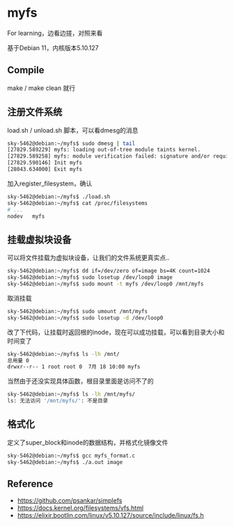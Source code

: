 # myfs

For learning，边看边搓，对照来看

基于Debian 11，内核版本5.10.127

## Compile

make / make clean 就行

## 注册文件系统

load.sh / unload.sh 脚本，可以看dmesg的消息

```bash
sky-5462@debian:~/myfs$ sudo dmesg | tail
[27829.589229] myfs: loading out-of-tree module taints kernel.
[27829.589258] myfs: module verification failed: signature and/or required key missing - tainting kernel
[27829.590146] Init myfs
[28043.634000] Exit myfs
```

加入register_filesystem，确认

```bash
sky-5462@debian:~/myfs$ ./load.sh
sky-5462@debian:~/myfs$ cat /proc/filesystems
# ...
nodev   myfs
```

## 挂载虚拟块设备

可以将文件挂载为虚拟块设备，让我们的文件系统更真实点..

```bash
sky-5462@debian:~/myfs$ dd if=/dev/zero of=image bs=4K count=1024
sky-5462@debian:~/myfs$ sudo losetup /dev/loop0 image
sky-5462@debian:~/myfs$ sudo mount -t myfs /dev/loop0 /mnt/myfs
```

取消挂载

```bash
sky-5462@debian:~/myfs$ sudo umount /mnt/myfs
sky-5462@debian:~/myfs$ sudo losetup -d /dev/loop0
```

改了下代码，让挂载时返回根的inode，现在可以成功挂载，可以看到目录大小和时间变了

```bash
sky-5462@debian:~/myfs$ ls -lh /mnt/
总用量 0
drwxr--r-- 1 root root 0  7月 18 10:00 myfs
```

当然由于还没实现具体函数，根目录里面是访问不了的

```bash
sky-5462@debian:~/myfs$ ls -lh /mnt/myfs/
ls: 无法访问 '/mnt/myfs/': 不是目录
```

## 格式化

定义了super_block和inode的数据结构，并格式化镜像文件

```bash
sky-5462@debian:~/myfs$ gcc myfs_format.c
sky-5462@debian:~/myfs$ ./a.out image
```

## Reference

- https://github.com/psankar/simplefs
- https://docs.kernel.org/filesystems/vfs.html
- https://elixir.bootlin.com/linux/v5.10.127/source/include/linux/fs.h
